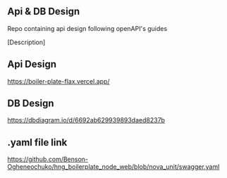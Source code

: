 ## Api & DB Design
Repo containing api design following openAPI's guides

[Description]

## Api Design
https://boiler-plate-flax.vercel.app/

## DB Design
https://dbdiagram.io/d/6692ab629939893daed8237b

## .yaml file link
https://github.com/Benson-Ogheneochuko/hng_boilerplate_node_web/blob/nova_unit/swagger.yaml

